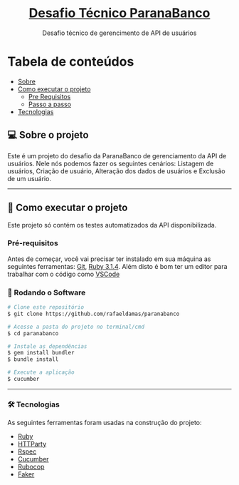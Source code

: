 <h1 align="center">
    <a href="https://pt-br.reactjs.org/">Desafio Técnico ParanaBanco</a>
</h1>
<p align="center">Desafio técnico de gerencimento de API de usuários</p>

Tabela de conteúdos
=================
<!--ts-->
   * [Sobre](#-Sobre-o-projeto)
   * [Como executar o projeto](#-como-executar-o-projeto)
      * [Pre Requisitos](#user-content--pre-requisitos)
      * [Passo a passo](#user-content--rodando-o-roftware)
   * [Tecnologias](#-tecnologias)
<!--te-->

## 💻 Sobre o projeto

Este é um projeto do desafio da ParanaBanco de gerenciamento da API de usuários. Nele nós podemos fazer os seguintes cenários: Listagem de usuários, Criação de usuário, Alteração dos dados de usuários e Exclusão de um usuário. 

---

## 🚀 Como executar o projeto

Este projeto só contém os testes automatizados da API disponibilizada.

### Pré-requisitos

Antes de começar, você vai precisar ter instalado em sua máquina as seguintes ferramentas:
[Git](https://git-scm.com), [Ruby 3.1.4](https://rubyinstaller.org/downloads/). 
Além disto é bom ter um editor para trabalhar com o código como [VSCode](https://code.visualstudio.com/)

### 🎲 Rodando o Software

```bash
# Clone este repositório
$ git clone https://github.com/rafaeldamas/paranabanco

# Acesse a pasta do projeto no terminal/cmd
$ cd paranabanco

# Instale as dependências
$ gem install bundler
$ bundle install

# Execute a aplicação
$ cucumber

```

---

### 🛠 Tecnologias

As seguintes ferramentas foram usadas na construção do projeto:

- [Ruby](https://rubyinstaller.org/downloads/)
- [HTTParty](https://www.rubydoc.info/gems/httparty)
- [Rspec](https://rspec.info/)
- [Cucumber](https://cucumber.io/)
- [Rubocop](https://github.com/rubocop-hq/rubocop)
- [Faker](https://github.com/faker-ruby/faker)
